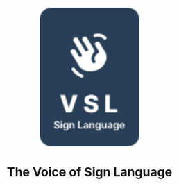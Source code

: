 <p align="center">
  <img src="/profile/img/logo.png" alt="VSL Logo" width="230">
</p>
<h1 align="center"><b>The Voice of Sign Language</b></h1>
